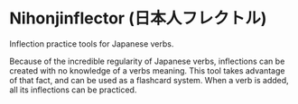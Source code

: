 # Nihonjinflector (日本人フレクトル)

Inflection practice tools for Japanese verbs.

Because of the incredible regularity of Japanese verbs, inflections can be
created with no knowledge of a verbs meaning. This tool takes advantage of that
fact, and can be used as a flashcard system. When a verb is added, all its
inflections can be practiced.
